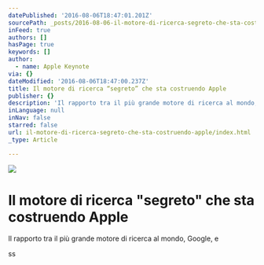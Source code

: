 ```yaml
---
datePublished: '2016-08-06T18:47:01.201Z'
sourcePath: _posts/2016-08-06-il-motore-di-ricerca-segreto-che-sta-costruendo-apple.md
inFeed: true
authors: []
hasPage: true
keywords: []
author:
  - name: Apple Keynote
via: {}
dateModified: '2016-08-06T18:47:00.237Z'
title: Il motore di ricerca “segreto” che sta costruendo Apple
publisher: {}
description: 'Il rapporto tra il più grande motore di ricerca al mondo, Google, e '
inLanguage: null
inNav: false
starred: false
url: il-motore-di-ricerca-segreto-che-sta-costruendo-apple/index.html
_type: Article

---
```

![](https://the-grid-user-content.s3-us-west-2.amazonaws.com/cbb19ad9-8600-442b-a8f0-274e28ecf9b4.png)

# Il motore di ricerca "segreto" che sta costruendo Apple

Il rapporto tra il più grande motore di ricerca al mondo, Google, e 

ss